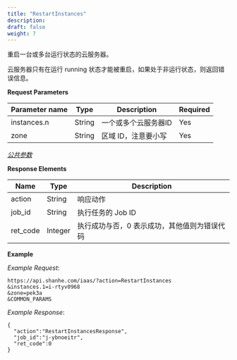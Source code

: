```yaml
---
title: "RestartInstances"
description: 
draft: false
weight: 7
---
```


重启一台或多台运行状态的云服务器。

云服务器只有在运行 running 状态才能被重启，如果处于非运行状态，则返回错误信息。

**Request Parameters**

| Parameter name | Type | Description | Required |
| --- | --- | --- | --- |
| instances.n | String | 一个或多个云服务器ID | Yes |
| zone | String | 区域 ID，注意要小写 | Yes |

[_公共参数_](../../../parameters/)

**Response Elements**

| Name | Type | Description |
| --- | --- | --- |
| action | String | 响应动作 |
| job_id | String | 执行任务的 Job ID |
| ret_code | Integer | 执行成功与否，0 表示成功，其他值则为错误代码 |

**Example**

_Example Request_:

```
https://api.shanhe.com/iaas/?action=RestartInstances
&instances.1=i-rtyv0968
&zone=pek3a
&COMMON_PARAMS
```

_Example Response_:

```
{
  "action":"RestartInstancesResponse",
  "job_id":"j-ybnoeitr",
  "ret_code":0
}
```
